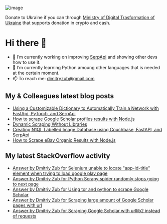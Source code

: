 ![image](https://user-images.githubusercontent.com/78694043/173765763-2ac383da-2612-45c3-b7fc-819728ab8c0d.png)

Donate to Ukraine if you can through [Ministry of Digital Trasformation of Ukraine](https://donate.thedigital.gov.ua/) that supports donation in crypto and cash.

# Hi there 👋

- 🔭 I’m currently working on improving [SerpApi](https://github.com/serpapi) and showing other devs how to use it.
- 🌱 I’m currently learning Python amoung other languages that is needed at the certain moment.
- 📫 To reach me: dimitryzub@gmail.com


## My & Сolleagues latest blog posts
<!-- BLOG-POST-LIST:START -->
- [Using a Customizable Dictionary to Automatically Train a Network with FastApi, PyTorch, and SerpApi](https://serpapi.com/blog/automatic-training-customizable-dictionary-fastapi-pytorch-serpapi/)
- [How to scrape Google Scholar profiles results with Node.js](https://serpapi.com/blog/how-to-scrape-google-scholar-profiles-results-with-node-js/)
- [Dynamic Scraping Without Libraries](https://serpapi.com/blog/dynamic-scraping-without-libraries/)
- [Creating N1QL Labelled Image Database using Couchbase, FastAPI, and SerpApi](https://serpapi.com/blog/creating-n1ql-labelled-image-database-couchbase-fastapi/)
- [How to Scrape eBay Organic Results with Node.js](https://serpapi.com/blog/how-to-scrape-ebay-organic-results-with-node-js/)
<!-- BLOG-POST-LIST:END -->

## My latest StackOverflow activity
<!-- STACKOVERFLOW:START -->
- [Answer by Dmitriy Zub for Selenium unable to locate &quot;app-id-title&quot; element when trying to load google play page](https://stackoverflow.com/questions/54554261/selenium-unable-to-locate-app-id-title-element-when-trying-to-load-google-play/72490391#72490391)
- [Answer by Dmitriy Zub for Python Scrapy spider randomly stops going to next page](https://stackoverflow.com/questions/67586905/python-scrapy-spider-randomly-stops-going-to-next-page/72448706#72448706)
- [Answer by Dmitriy Zub for Using tor and python to scrape Google Scholar](https://stackoverflow.com/questions/11443600/using-tor-and-python-to-scrape-google-scholar/72447824#72447824)
- [Answer by Dmitriy Zub for Scraping large amount of Google Scholar pages with url](https://stackoverflow.com/questions/45193277/scraping-large-amount-of-google-scholar-pages-with-url/72447684#72447684)
- [Answer by Dmitriy Zub for Scraping Google Scholar with urllib2 instead of requests](https://stackoverflow.com/questions/54448842/scraping-google-scholar-with-urllib2-instead-of-requests/72447488#72447488)
<!-- STACKOVERFLOW:END -->
